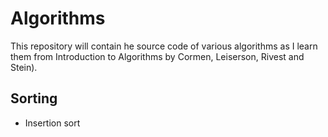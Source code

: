 
# Algorithms

This repository will contain he source code of various algorithms as I learn 
them from Introduction to Algorithms by Cormen, Leiserson, Rivest and Stein).

## Sorting

* Insertion sort
